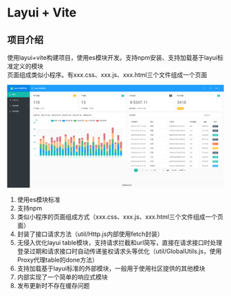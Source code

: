 # Layui + Vite

## 项目介绍

使用layui+vite构建项目，使用es模块开发。支持npm安装、支持加载基于layui标准定义的模块
<br>
页面组成类似小程序。有xxx.css、xxx.js、xxx.html三个文件组成一个页面

![img.png](book/img.png)


1. 使用es模块标准
2. 支持npm
3. 类似小程序的页面组成方式（xxx.css、xxx.js、xxx.html三个文件组成一个页面）
4. 封装了接口请求方法（util/Http.js内部使用fetch封装）
5. 无侵入优化layui table模块，支持请求拦截和url简写，直接在请求接口时处理登录过期和请求接口时自动传递鉴权请求头等优化（util/GlobalUtils.js，使用Proxy代理table的done方法）
6. 支持加载基于layui标准的外部模块，一般用于使用社区提供的其他模块
7. 内部实现了一个简单的响应式模块
8. 发布更新时不存在缓存问题
